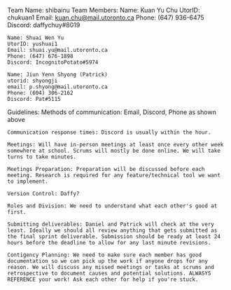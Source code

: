Team Name: shibainu
Team Members:
	Name: Kuan Yu Chu
	UtorID: chukuan1
	Email: kuan.chu@mail.utoronto.ca
	Phone: (647) 936-6475
	Discord: daffychuy#8019
 	
	Name: Shuai Wen Yu
	UtorID: yushuai1
	Email: shuai.yu@mail.utoronto.ca
	Phone: (647) 676-1898
	Discord: IncognitoPotato#5974   
	
	Name: Jiun Yenn Shyong (Patrick)
	utorid: shyongji
	email: p.shyong@mail.utoronto.ca
	Phone: (604) 306-2162
	Discord: Pat#5115
    

Guidelines:
	Methods of communication: Email, Discord, Phone as shown above
	
	Communication response times: Discord is usually within the hour. 
	
	Meetings: Will have in-person meetings at least once every other week somewhere at school. Scrums will mostly be done online. We will take turns to take minutes.
	
	Meetings Preparation: Preparation will be discussed before each meeting. Research is required for any feature/technical tool we want to implement.
	
	Version Control: Daffy?
	
	Roles and Division: We need to understand what each other's good at first.
	
	Submitting deliverables: Daniel and Patrick will check at the very least. Ideally we should all review anything that gets submitted as the final sprint deliverable. Submission should be ready at least 24 hours before the deadline to allow for any last minute revisions.
	
	Contigency Planning: We need to make sure each member has good documentation so we can pick up the work if anyone drops for any reason. We will discuss any missed meetings or tasks at scrums and retrospective to document causes and potential solutions. ALWASYS REFERENCE your work! Ask each other for help if you're stuck. 
		
	
	
